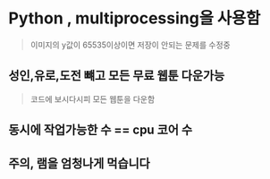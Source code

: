 # Python , multiprocessing을 사용함
> 이미지의 y값이 65535이상이면 저장이 안되는 문제를 수정중

## 성인,유로,도전 뺴고 모든 무료 웹툰 다운가능
> 코드에 보시다시피 모든 웹툰을 다운함

## 동시에 작업가능한 수 == cpu 코어 수 

## 주의, 램을 엄청나게 먹습니다 
